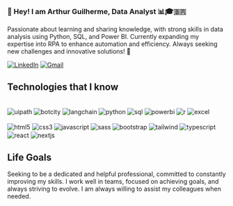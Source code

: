 ### 👋 Hey! I am Arthur Guilherme, Data Analyst 📊🎓🇧🇷

Passionate about learning and sharing knowledge, with strong skills in data analysis using Python, SQL, and Power BI. Currently expanding my expertise into RPA to enhance automation and efficiency. Always seeking new challenges and innovative solutions! 🚀

[![LinkedIn](https://img.shields.io/badge/LinkedIn-0077B5?style=for-the-badge&logo=linkedin&logoColor=white)](https://www.linkedin.com/in/arthurguilherme92/) [![Gmail](https://img.shields.io/badge/Gmail-D14836?style=for-the-badge&logo=gmail&logoColor=white)](mailto:arthurguilhermecontato@gmail.com)

## Technologies that I know
<div style="display: inline-block;"><br />
    <img align="center" alt="uipath" src="https://img.shields.io/badge/UiPath-7A4AF7?style=for-the-badge&logo=uipath&logoColor=white">
    <img align="center" alt="botcity" src="https://img.shields.io/badge/BotCity-FF6F00?style=for-the-badge&logo=botcity&logoColor=white">
</div>
<div style="display: inline-block;"><br />
    <img align="center" alt="langchain" src="https://img.shields.io/badge/LangChain-0097F7?style=for-the-badge&logo=langchain&logoColor=white">
</div>
<div style="display: inline-block;"><br />
    <img align="center" alt="python" src="https://img.shields.io/badge/Python-3776AB?style=for-the-badge&logo=python&logoColor=white">
    <img align="center" alt="sql" src="https://img.shields.io/badge/SQL-336791?style=for-the-badge&logo=postgresql&logoColor=white">
    <img align="center" alt="powerbi" src="https://img.shields.io/badge/PowerBI-F2C811?style=for-the-badge&logo=power-bi&logoColor=black">
    <img align="center" alt="r" src="https://img.shields.io/badge/R-276DC3?style=for-the-badge&logo=r&logoColor=white">
    <img align="center" alt="excel" src="https://img.shields.io/badge/Excel-217346?style=for-the-badge&logo=microsoft-excel&logoColor=white">
</div>
<div style="display: inline-block;"><br />
    <img align="center" alt="html5" src="https://img.shields.io/badge/HTML5-E34F26?style=for-the-badge&logo=html5&logoColor=white">
    <img align="center" alt="css3" src="https://img.shields.io/badge/CSS3-1572B6?style=for-the-badge&logo=css3&logoColor=white">
    <img align="center" alt="javascript" src="https://img.shields.io/badge/JavaScript-F7DF1E?style=for-the-badge&logo=javascript&logoColor=black">
    <img align="center" alt="sass" src="https://img.shields.io/badge/Sass-CC6699?style=for-the-badge&logo=sass&logoColor=white">
    <img align="center" alt="bootstrap" src="https://img.shields.io/badge/Bootstrap-563D7C?style=for-the-badge&logo=bootstrap&logoColor=white">
    <img align="center" alt="tailwind" src="https://img.shields.io/badge/Tailwind_CSS-38B2AC?style=for-the-badge&logo=tailwind-css&logoColor=white">
    <img align="center" alt="typescript" src="https://img.shields.io/badge/TypeScript-007ACC?style=for-the-badge&logo=typescript&logoColor=white">
    <img align="center" alt="react" src="https://img.shields.io/badge/React-20232A?style=for-the-badge&logo=react&logoColor=61DAFB">
    <img align="center" alt="nextjs" src="https://img.shields.io/badge/Next.js-000000?style=for-the-badge&logo=nextdotjs&logoColor=white">
</div>
<br/>

## Life Goals
Seeking to be a dedicated and helpful professional, committed to constantly improving my skills. I work well in teams, focused on achieving goals, and always striving to evolve. I am always willing to assist my colleagues when needed.
